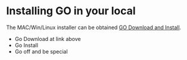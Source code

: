 # **Installing GO in your local**

The MAC/Win/Linux installer can be obtained [GO Download and Install](https://go.dev/doc/install).

- Go Download at link above
- Go Install
- Go off and be special

